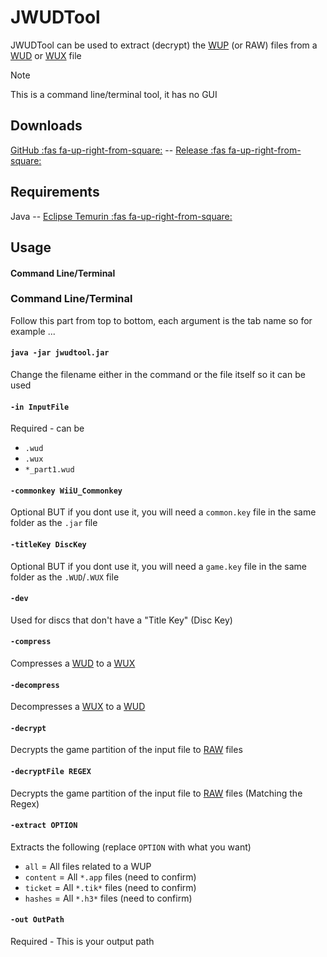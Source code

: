 # JWUDTool

JWUDTool can be used to extract (decrypt) the [WUP](WiiU/Formats/WUP) (or RAW) files from a [WUD](WiiU/Formats/WUDX) or [WUX](WiiU/Formats/WUDX) file

> [!NOTE]
> This is a command line/terminal tool, it has no GUI

## Downloads

[GitHub :fas fa-up-right-from-square:](https://github.com/Maschell/JWUDTool) -- [Release :fas fa-up-right-from-square:](https://github.com/Maschell/JWUDTool/releases/latest)


## Requirements

Java -- [Eclipse Temurin :fas fa-up-right-from-square:](https://adoptium.net/temurin/releases/)


## Usage

<!-- tabs:start -->
#### **Command Line/Terminal**

### Command Line/Terminal

Follow this part from top to bottom, each argument is the tab name so for example ...

<!-- tabs:start -->

#### **`java -jar jwudtool.jar`**

Change the filename either in the command or the file itself so it can be used

<!-- tabs:start -->
#### **`-in InputFile`**
Required - can be
* `.wud`
* `.wux`
* `*_part1.wud`

<!-- tabs:end -->

<!-- tabs:start -->
#### **`-commonkey WiiU_Commonkey`**
Optional BUT if you dont use it, you will need a `common.key` file in the same folder as the `.jar` file
<!-- tabs:end -->

<!-- tabs:start -->

#### **`-titleKey DiscKey`**
Optional BUT if you dont use it, you will need a `game.key` file in the same folder as the `.WUD`/`.WUX` file
#### **`-dev`**
Used for discs that don't have a "Title Key" (Disc Key)

<!-- tabs:end -->

<!-- tabs:start -->
#### **`-compress`**
Compresses a [WUD](WiiU/Formats/WUDX) to a [WUX](WiiU/Formats/WUDX)
#### **`-decompress`**
Decompresses a [WUX](WiiU/Formats/WUDX) to a [WUD](WiiU/Formats/WUDX)
#### **`-decrypt`**
Decrypts the game partition of the input file to [RAW](WiiU/Formats/RAW) files
#### **`-decryptFile REGEX`**
Decrypts the game partition of the input file to [RAW](WiiU/Formats/RAW) files (Matching the Regex)
#### **`-extract OPTION`**
Extracts the following (replace `OPTION` with what you want)
* `all` = All files related to a WUP
* `content` = All `*.app` files (need to confirm)
* `ticket` = All `*.tik*` files (need to confirm)
* `hashes` = All `*.h3*` files (need to confirm)
<!-- tabs:end -->

<!-- tabs:start -->
#### **`-out OutPath`**
Required - This is your output path

<!-- tabs:end -->

<!-- tabs:end -->
<!-- tabs:end -->